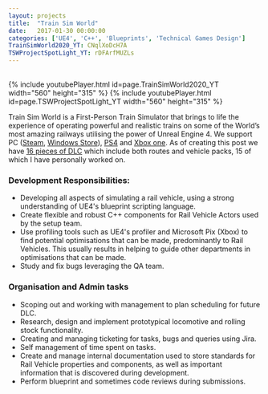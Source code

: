 ```yaml
---
layout: projects
title:  "Train Sim World"
date:   2017-01-30 00:00:00
categories: ['UE4', 'C++', 'Blueprints', 'Technical Games Design']
TrainSimWorld2020_YT: CNqlXoDcH7A
TSWProjectSpotLight_YT: rDFArfMUZLs
---
```

<br/>
{% include youtubePlayer.html id=page.TrainSimWorld2020_YT width="560" height="315" %} {% include youtubePlayer.html id=page.TSWProjectSpotLight_YT width="560" height="315" %}

Train Sim World is a First-Person Train Simulator that brings to life the experience of operating powerful and realistic trains on some of the World’s most amazing railways utilising the power of Unreal Engine 4. We support PC ([Steam](https://store.steampowered.com/app/530070/Train_Sim_World/), [Windows Store](https://www.microsoft.com/en-gb/p/train-sim-world-digital-deluxe-edition/c43xbsl9mk77?activetab=pivot:overviewtab)), [PS4](https://store.playstation.com/en-gb/product/EP2866-CUSA10019_00-DTGTRAINSIMWORLD) and [Xbox one](https://www.microsoft.com/en-gb/p/train-sim-world-digital-deluxe-edition/c43xbsl9mk77?activetab=pivot:overviewtab). As of creating this post we have [16 pieces of DLC](https://store.steampowered.com/dlc/530070/Train_Sim_World/#browse) which include both routes and vehicle packs, 15 of which I have personally worked on.

### Development Responsibilities:
* Developing all aspects of simulating a rail vehicle, using a strong understanding of UE4's blueprint scripting language.
* Create flexible and robust C++ components for Rail Vehicle Actors used by the setup team.
* Use profiling tools such as UE4's profiler and Microsoft Pix (Xbox) to find potential optimisations that can be made, predominantly to Rail Vehicles. This usually results in helping to guide other departments in optimisations that can be made.
* Study and fix bugs leveraging the QA team.

### Organisation and Admin tasks
* Scoping out and working with management to plan scheduling for future DLC.
* Research, design and implement prototypical locomotive and rolling stock functionality.
* Creating and managing ticketing for tasks, bugs and queries using Jira.
* Self management of time spent on tasks.
* Create and manage internal documentation used to store standards for Rail Vehicle properties and components, as well as important information that is discovered during development.
* Perform blueprint and sometimes code reviews during submissions.
